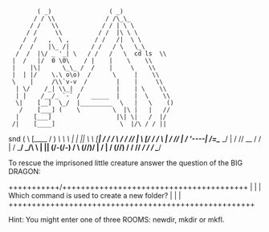             ( _)                ( _)
           / / \\              / /\_\_
          / /   \\            / / | \ \
         / /     \\          / /  |\ \ \
        /  /   ,  \ ,       / /   /|  \ \
       /  /    |\_ /|      / /   / \   \_\
      /  /  |\/ _ '_| \   / /   /   \  cd ls  \\
     |  /   |/  0 \0\    / |    |    \    \\
     |    |\|      \_\_ /  /    |     \    \\
     |  | |/    \.\ o\o)  /      \     |    \\
     \    |     /\\`v-v  /        |    |     \\
      | \/    /_| \\_|  /         |    | \    \\
      | |    /__/_ `-` /   _____  |    |  \    \\
      \|    [__]  \_/  |_________  \   |   \    ()
       /    [___] (    \         \  |\ |   |   //
      |    [___]                  |\| \|   /  |/
     /|    [____]                  \  |/\ / / ||
snd (  \   [____ /     ) _\      \  \    \| | ||
     \  \  [_____|    / /     __/    \   / / //
     |   \ [_____/   / /        \    |   \/ //
     |   /  '----|   /=\____   _/    |   / //
  __ /  /        |  /   ___/  _/\    \  | ||
 (/-(/-\)       /   \  (/\/\)/  |    /  | /
               (/\/\)           /   /   //
                      _________/   /    /
                     \____________/    

To rescue the imprisoned little creature answer 
the question of the BIG DRAGON:

+++++++++++/\++++++++++++++++++++++++++++++++++++++++
|                                                   |
|   Which command is used to create a new folder?   |
|                                                   |
+++++++++++++++++++++++++++++++++++++++++++++++++++++

Hint: You might enter one of three ROOMS: newdir, mkdir or mkfl.